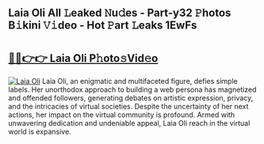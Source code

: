## Laia Oli All 𝙻eaked 𝙽u𝚍es - Part-y32 𝙿hotos B𝚒kini 𝚅𝚒deo - Hot 𝙿art 𝙻eaks 1EwFs

# <h2><a href="http://ld1aea.urlbe.top/?page=Laia+Oli">🔗🔗👉👉 Laia Oli P𝚑oto𝚜Vid𝚎o</a></h2>

[![Laia Oli](https://i.imgur.com/eBuTRDB.gif)](http://ld1aea.urlbe.top/?page=Laia+Oli)
Laia Oli, an enigmatic and multifaceted figure, defies simple labels. Her unorthodox approach to building a web persona has magnetized and offended followers, generating debates on artistic expression, privacy, and the intricacies of virtual societies. Despite the uncertainty of her next actions, her impact on the virtual community is profound. Armed with unwavering dedication and undeniable appeal, Laia Oli reach in the virtual world is expansive.
